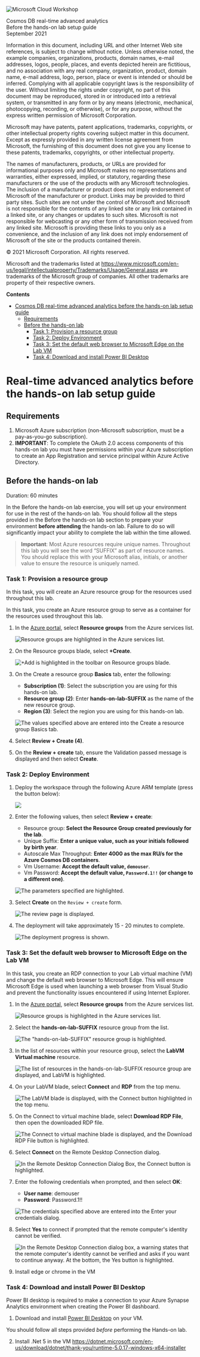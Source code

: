 ![Microsoft Cloud Workshop](https://github.com/Microsoft/MCW-Template-Cloud-Workshop/raw/main/Media/ms-cloud-workshop.png 'Microsoft Cloud Workshop')

<div class="MCWHeader1">
Cosmos DB real-time advanced analytics
</div>

<div class="MCWHeader2">
Before the hands-on lab setup guide
</div>

<div class="MCWHeader3">
September 2021
</div>

Information in this document, including URL and other Internet Web site references, is subject to change without notice. Unless otherwise noted, the example companies, organizations, products, domain names, e-mail addresses, logos, people, places, and events depicted herein are fictitious, and no association with any real company, organization, product, domain name, e-mail address, logo, person, place or event is intended or should be inferred. Complying with all applicable copyright laws is the responsibility of the user. Without limiting the rights under copyright, no part of this document may be reproduced, stored in or introduced into a retrieval system, or transmitted in any form or by any means (electronic, mechanical, photocopying, recording, or otherwise), or for any purpose, without the express written permission of Microsoft Corporation.

Microsoft may have patents, patent applications, trademarks, copyrights, or other intellectual property rights covering subject matter in this document. Except as expressly provided in any written license agreement from Microsoft, the furnishing of this document does not give you any license to these patents, trademarks, copyrights, or other intellectual property.

The names of manufacturers, products, or URLs are provided for informational purposes only and Microsoft makes no representations and warranties, either expressed, implied, or statutory, regarding these manufacturers or the use of the products with any Microsoft technologies. The inclusion of a manufacturer or product does not imply endorsement of Microsoft of the manufacturer or product. Links may be provided to third party sites. Such sites are not under the control of Microsoft and Microsoft is not responsible for the contents of any linked site or any link contained in a linked site, or any changes or updates to such sites. Microsoft is not responsible for webcasting or any other form of transmission received from any linked site. Microsoft is providing these links to you only as a convenience, and the inclusion of any link does not imply endorsement of Microsoft of the site or the products contained therein.

© 2021 Microsoft Corporation. All rights reserved.

Microsoft and the trademarks listed at <https://www.microsoft.com/en-us/legal/intellectualproperty/Trademarks/Usage/General.aspx> are trademarks of the Microsoft group of companies. All other trademarks are property of their respective owners.

**Contents**

<!-- TOC -->

- [Cosmos DB real-time advanced analytics before the hands-on lab setup guide](#cosmos-db-real-time-advanced-analytics-before-the-hands-on-lab-setup-guide)
  - [Requirements](#requirements)
  - [Before the hands-on lab](#before-the-hands-on-lab)
    - [Task 1: Provision a resource group](#task-1-provision-a-resource-group)
    - [Task 2: Deploy Environment](#task-2-deploy-environment)
    - [Task 3: Set the default web browser to Microsoft Edge on the Lab VM](#task-3-set-the-default-web-browser-to-microsoft-edge-on-the-lab-vm)
    - [Task 4: Download and install Power BI Desktop](#task-4-download-and-install-power-bi-desktop)

<!-- /TOC -->

# Real-time advanced analytics before the hands-on lab setup guide

## Requirements

1. Microsoft Azure subscription (non-Microsoft subscription, must be a pay-as-you-go subscription).
2. **IMPORTANT**: To complete the OAuth 2.0 access components of this hands-on lab you must have permissions within your Azure subscription to create an App Registration and service principal within Azure Active Directory.

## Before the hands-on lab

Duration: 60 minutes

In the Before the hands-on lab exercise, you will set up your environment for use in the rest of the hands-on lab. You should follow all the steps provided in the Before the hands-on lab section to prepare your environment **before attending** the hands-on lab. Failure to do so will significantly impact your ability to complete the lab within the time allowed.

> **Important**: Most Azure resources require unique names. Throughout this lab you will see the word “SUFFIX” as part of resource names. You should replace this with your Microsoft alias, initials, or another value to ensure the resource is uniquely named.

### Task 1: Provision a resource group

In this task, you will create an Azure resource group for the resources used throughout this lab.

In this task, you create an Azure resource group to serve as a container for the resources used throughout this lab.

1. In the [Azure portal](https://portal.azure.com), select **Resource groups** from the Azure services list.

   ![Resource groups are highlighted in the Azure services list.](media/azure-services-resource-groups.png "Azure services")

2. On the Resource groups blade, select **+Create**.

   ![+Add is highlighted in the toolbar on Resource groups blade.](media/resource-groups-add.png "Resource groups")

3. On the Create a resource group **Basics** tab, enter the following:

   - **Subscription (1)**: Select the subscription you are using for this hands-on lab.
   - **Resource group (2)**: Enter **hands-on-lab-SUFFIX** as the name of the new resource group.
   - **Region (3)**: Select the region you are using for this hands-on lab.

   ![The values specified above are entered into the Create a resource group Basics tab.](media/create-resource-group.png "Create resource group")

4. Select **Review + Create (4)**.

5. On the **Review + create** tab, ensure the Validation passed message is displayed and then select **Create**.

### Task 2: Deploy Environment

1. Deploy the workspace through the following Azure ARM template (press the button below):

    <a href="https://portal.azure.com/#create/Microsoft.Template/uri/https%3A%2F%2Fraw.githubusercontent.com%2Fazuredevops619%2FMCW-Real-Time-Advanced-Analytics%2Fmain%2FHands-on%2520lab%2FDeployment%2Fenvironment-template.json
" target="_blank"><img src="https://aka.ms/deploytoazurebutton" /></a>

2. Enter the following values, then select **Review + create**:

   - Resource group: **Select the Resource Group created previously for the lab**.
   - Unique Suffix: **Enter a unique value, such as your initials followed by birth year**.
   - Autoscale Max Throughput: **Enter 4000 as the max RU/s for the Azure Cosmos DB containers**.
   - Vm Username: **Accept the default value, `demouser`**.
   - Vm Password: **Accept the default value, `Password.1!!` (or change to a different one)**.

   ![The parameters specified are highlighted.](media/deploy-deployment-parameter-fields.png 'The parameters specified are highlighted')

3. Select **Create** on the `Review + create` form.

    ![The review page is displayed.](media/deploy-review.png "Review + create")

4. The deployment will take approximately 15 - 20 minutes to complete.

    ![The deployment progress is shown.](media/deploy-deployment-progress.png 'The deployment progress is shown')

### Task 3: Set the default web browser to Microsoft Edge on the Lab VM

In this task, you create an RDP connection to your Lab virtual machine (VM) and change the default web browser to Microsoft Edge. This will ensure Microsoft Edge is used when launching a web browser from Visual Studio and prevent the functionality issues encountered if using Internet Explorer.

1. In the [Azure portal](https://portal.azure.com), select **Resource groups** from the Azure services list.

   ![Resource groups is highlighted in the Azure services list.](media/azure-services-resource-groups.png "Azure services")

2. Select the **hands-on-lab-SUFFIX** resource group from the list.

   ![The "hands-on-lab-SUFFIX" resource group is highlighted.](./media/resource-groups.png "Resource groups list")

3. In the list of resources within your resource group, select the **LabVM Virtual machine** resource.

   ![The list of resources in the hands-on-lab-SUFFIX resource group are displayed, and LabVM is highlighted.](./media/resource-group-resources-labvm.png "LabVM in resource group list")

4. On your LabVM blade, select **Connect** and **RDP** from the top menu.

   ![The LabVM blade is displayed, with the Connect button highlighted in the top menu.](./media/connect-vm-rdp.png "Connect to Lab VM")

5. On the Connect to virtual machine blade, select **Download RDP File**, then open the downloaded RDP file.

   ![The Connect to virtual machine blade is displayed, and the Download RDP File button is highlighted.](./media/connect-to-virtual-machine.png "Connect to virtual machine")

6. Select **Connect** on the Remote Desktop Connection dialog.

   ![In the Remote Desktop Connection Dialog Box, the Connect button is highlighted.](./media/remote-desktop-connection.png "Remote Desktop Connection dialog")

7. Enter the following credentials when prompted, and then select **OK**:

   - **User name**: demouser
   - **Password**: Password.1!!

   ![The credentials specified above are entered into the Enter your credentials dialog.](media/rdc-credentials.png "Enter your credentials")

8. Select **Yes** to connect if prompted that the remote computer's identity cannot be verified.

   ![In the Remote Desktop Connection dialog box, a warning states that the remote computer's identity cannot be verified and asks if you want to continue anyway. At the bottom, the Yes button is highlighted.](./media/remote-desktop-connection-identity-verification-labvm.png "Remote Desktop Connection dialog")
<!--
9. Once logged in, select the **Search** icon on the start bar, enter **default apps** into the search box, and select **Default apps** in the search results.

    ![The search icon is highlighted on the Windows start bar. In the search dialog, "default apps" is entered into the search box and highlighted. In the search results, Default apps is highlighted.](media/search-default-apps.png "Windows Search")

10. In the Default apps dialog, select **Internet Explorer** under **Web browser**.

    ![In the Default apps dialog, Internet Explorer is highlighted under Web browser.](media/default-apps-web-browser.png "Default apps")

11. In the **Choose an app** dialog, select **Microsoft Edge**.

    ![In the Choose an App dialog, Microsoft Edge is highlighted.](media/default-apps-web-browser-choose-an-app.png "Choose an app")

12. Close the **Default apps** dialog.
-->
9. Install edge or chrome in the VM

### Task 4: Download and install Power BI Desktop

Power BI desktop is required to make a connection to your Azure Synapse Analytics environment when creating the Power BI dashboard.

1. Download and install [Power BI Desktop](https://powerbi.microsoft.com/desktop/) on your VM.

You should follow all steps provided _before_ performing the Hands-on lab.

2. Install .Net 5 in the VM https://dotnet.microsoft.com/en-us/download/dotnet/thank-you/runtime-5.0.17-windows-x64-installer
